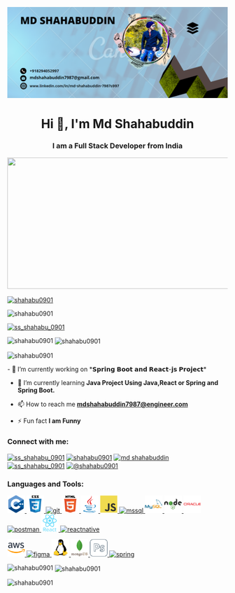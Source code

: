 ![logo](https://github.com/shahabu0901/Spring_MVC_Loose_Coupling/blob/main/Canva%20(1).png)
<h1 align="center">Hi 👋, I'm Md Shahabuddin</h1>
<h3 align="center">I am a Full Stack Developer from India</h3>
<p align="left"> <img src="https://dresma.ai/wp-content/uploads/2022/01/Back-End-Developer-Node-JS-2.gif"  height="300" width="1100"> </p>

<p align="left"> <a href="https://github.com/ryo-ma/github-profile-trophy"><img src="https://github-profile-trophy.vercel.app/?username=shahabu0901" alt="shahabu0901" /></a> </p>
<p align="left"> <img src="https://komarev.com/ghpvc/?username=shahabu0901&label=Profile%20views&color=0e75b6&style=flat" alt="shahabu0901" /> </p>
<p align="left"> <a href="https://twitter.com/ss_shahabu_0901" target="blank"><img src="https://img.shields.io/twitter/follow/ss_shahabu_0901?logo=twitter&style=for-the-badge" alt="ss_shahabu_0901" /></a> </p>
<p><img align="left" src="https://github-readme-stats.vercel.app/api/top-langs?username=shahabu0901&show_icons=true&locale=en&layout=compact" alt="shahabu0901" /></p>

<p>&nbsp;<img align="center" src="https://github-readme-stats.vercel.app/api?username=shahabu0901&show_icons=true&locale=en" alt="shahabu0901" /></p>

<p><img align="center" src="https://github-readme-streak-stats.herokuapp.com/?user=shahabu0901&" alt="shahabu0901" /></p>
- 🔭 I’m currently working on *𝗦𝗽𝗿𝗶𝗻𝗴 𝗕𝗼𝗼𝘁 𝗮𝗻𝗱 𝗥𝗲𝗮𝗰𝘁-𝗷𝘀 𝗣𝗿𝗼𝗷𝗲𝗰𝘁*

- 🌱 I’m currently learning **Java Project Using Java,React or Spring and Spring Boot.**

- 📫 How to reach me **mdshahabuddin7987@engineer.com**

- ⚡ Fun fact **I am Funny**

<h3 align="left">Connect with me:</h3>
<p align="left">
<a href="https://twitter.com/ss_shahabu_0901" target="blank"><img align="center" src="https://raw.githubusercontent.com/rahuldkjain/github-profile-readme-generator/master/src/images/icons/Social/twitter.svg" alt="ss_shahabu_0901" height="30" width="40" /></a>
<a href="https://linkedin.com/in/md-shahabuddin-7987s997" target="blank"><img align="center" src="https://raw.githubusercontent.com/rahuldkjain/github-profile-readme-generator/master/src/images/icons/Social/linked-in-alt.svg" alt="shahabu0901" height="30" width="40" /></a>
<a href="https://fb.com/md shahabuddin" target="blank"><img align="center" src="https://raw.githubusercontent.com/rahuldkjain/github-profile-readme-generator/master/src/images/icons/Social/facebook.svg" alt="md shahabuddin" height="30" width="40" /></a>
<a href="https://instagram.com/ss_shahabu_0901" target="blank"><img align="center" src="https://raw.githubusercontent.com/rahuldkjain/github-profile-readme-generator/master/src/images/icons/Social/instagram.svg" alt="ss_shahabu_0901" height="30" width="40" /></a>
<a href="https://www.hackerrank.com/@shahabu0901" target="blank"><img align="center" src="https://raw.githubusercontent.com/rahuldkjain/github-profile-readme-generator/master/src/images/icons/Social/hackerrank.svg" alt="@shahabu0901" height="30" width="40" /></a>
</p> <h3 align="left">Languages and Tools:</h3> <p align="left"> <a href="https://www.w3schools.com/cpp/" target="_blank" rel="noreferrer"> <img src="https://raw.githubusercontent.com/devicons/devicon/master/icons/cplusplus/cplusplus-original.svg" alt="cplusplus" width="40" height="40"/> </a> <a href="https://www.w3schools.com/css/" target="_blank" rel="noreferrer"> <img src="https://raw.githubusercontent.com/devicons/devicon/master/icons/css3/css3-original-wordmark.svg" alt="css3" width="40" height="40"/> </a> <a href="https://git-scm.com/" target="_blank" rel="noreferrer"> <img src="https://www.vectorlogo.zone/logos/git-scm/git-scm-icon.svg" alt="git" width="40" height="40"/> </a> <a href="https://www.w3.org/html/" target="_blank" rel="noreferrer"> <img src="https://raw.githubusercontent.com/devicons/devicon/master/icons/html5/html5-original-wordmark.svg" alt="html5" width="40" height="40"/> </a> <a href="https://www.java.com" target="_blank" rel="noreferrer"> <img src="https://raw.githubusercontent.com/devicons/devicon/master/icons/java/java-original.svg" alt="java" width="40" height="40"/> </a> <a href="https://developer.mozilla.org/en-US/docs/Web/JavaScript" target="_blank" rel="noreferrer"> <img src="https://raw.githubusercontent.com/devicons/devicon/master/icons/javascript/javascript-original.svg" alt="javascript" width="40" height="40"/> </a> <a href="https://www.microsoft.com/en-us/sql-server" target="_blank" rel="noreferrer"> <img src="https://www.svgrepo.com/show/303229/microsoft-sql-server-logo.svg" alt="mssql" width="40" height="40"/> </a> <a href="https://www.mysql.com/" target="_blank" rel="noreferrer"> <img src="https://raw.githubusercontent.com/devicons/devicon/master/icons/mysql/mysql-original-wordmark.svg" alt="mysql" width="40" height="40"/> </a> <a href="https://nodejs.org" target="_blank" rel="noreferrer"> <img src="https://raw.githubusercontent.com/devicons/devicon/master/icons/nodejs/nodejs-original-wordmark.svg" alt="nodejs" width="40" height="40"/> </a> <a href="https://www.oracle.com/" target="_blank" rel="noreferrer"> <img src="https://raw.githubusercontent.com/devicons/devicon/master/icons/oracle/oracle-original.svg" alt="oracle" width="40" height="40"/> </a> <a href="https://postman.com" target="_blank" rel="noreferrer"> <img src="https://www.vectorlogo.zone/logos/getpostman/getpostman-icon.svg" alt="postman" width="40" height="40"/> </a> <a href="https://reactjs.org/" target="_blank" rel="noreferrer"> <img src="https://raw.githubusercontent.com/devicons/devicon/master/icons/react/react-original-wordmark.svg" alt="react" width="40" height="40"/> </a> <a href="https://reactnative.dev/" target="_blank" rel="noreferrer"> <img src="https://reactnative.dev/img/header_logo.svg" alt="reactnative" width="40" height="40"/> </a> </p> <p align="left"> <a href="https://aws.amazon.com" target="_blank" rel="noreferrer"> <img src="https://raw.githubusercontent.com/devicons/devicon/master/icons/amazonwebservices/amazonwebservices-original-wordmark.svg" alt="aws" width="40" height="40"/> </a> <a href="https://www.figma.com/" target="_blank" rel="noreferrer"> <img src="https://www.vectorlogo.zone/logos/figma/figma-icon.svg" alt="figma" width="40" height="40"/> </a> <a href="https://www.linux.org/" target="_blank" rel="noreferrer"> <img src="https://raw.githubusercontent.com/devicons/devicon/master/icons/linux/linux-original.svg" alt="linux" width="40" height="40"/> </a> <a href="https://www.mongodb.com/" target="_blank" rel="noreferrer"> <img src="https://raw.githubusercontent.com/devicons/devicon/master/icons/mongodb/mongodb-original-wordmark.svg" alt="mongodb" width="40" height="40"/> </a> <a href="https://www.photoshop.com/en" target="_blank" rel="noreferrer"> <img src="https://raw.githubusercontent.com/devicons/devicon/master/icons/photoshop/photoshop-line.svg" alt="photoshop" width="40" height="40"/> </a> <a href="https://spring.io/" target="_blank" rel="noreferrer"> <img src="https://www.vectorlogo.zone/logos/springio/springio-icon.svg" alt="spring" width="40" height="40"/> </a> </p>
<p><img align="left" src="https://github-readme-stats.vercel.app/api/top-langs?username=shahabu0901&show_icons=true&locale=en&layout=compact" alt="shahabu0901" /></p>

<p>&nbsp;<img align="center" src="https://github-readme-stats.vercel.app/api?username=shahabu0901&show_icons=true&locale=en" alt="shahabu0901" /></p>

<p><img align="center" src="https://github-readme-streak-stats.herokuapp.com/?user=shahabu0901&" alt="shahabu0901" /></p>
